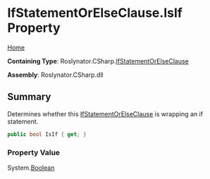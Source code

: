 <a name="_top"></a>

# IfStatementOrElseClause\.IsIf Property

[Home](../../../../README.md#_top)

**Containing Type**: Roslynator\.CSharp\.[IfStatementOrElseClause](../README.md#_top)

**Assembly**: Roslynator\.CSharp\.dll

## Summary

Determines whether this [IfStatementOrElseClause](../README.md#_top) is wrapping an if statement\.

```csharp
public bool IsIf { get; }
```

### Property Value

System\.[Boolean](https://docs.microsoft.com/en-us/dotnet/api/system.boolean)

